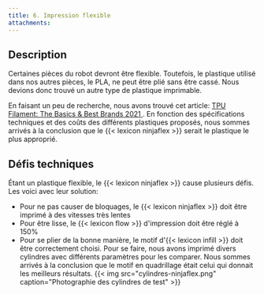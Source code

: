 ```yaml
---
title: 6. Impression flexible
attachments:
---
```


## Description

Certaines pièces du robot devront être flexible. Toutefois, le plastique utilisé dans nos autres pièces, le PLA, ne peut être plié sans être cassé. Nous devions donc trouvé un autre type de plastique imprimable.

En faisant un peu de recherche, nous avons trouvé cet article: [TPU Filament: The Basics & Best Brands 2021 ](https://m.all3dp.com/2/tpu-filament-explained-and-compared/). En fonction des spécifications techniques et des coûts des différents plastiques proposés, nous sommes arrivés à la conclusion que le {{< lexicon ninjaflex >}} serait le plastique le plus approprié.

## Défis techniques

Étant un plastique flexible, le {{< lexicon ninjaflex >}} cause plusieurs défis. Les voici avec leur solution:

- Pour ne pas causer de bloquages, le {{< lexicon ninjaflex >}} doit être imprimé à des vitesses très lentes
- Pour être lisse, le {{< lexicon flow >}} d'impression doit être réglé à 150%
- Pour se plier de la bonne manière, le motif d'{{< lexicon infill >}} doit être correctement choisi. Pour se faire, nous avons imprimé divers cylindres avec différents paramètres pour les comparer. Nous sommes arrivés à la conclusion que le motif en quadrillage était celui qui donnait les meilleurs résultats.
  {{< img src="cylindres-ninjaflex.png" caption="Photographie des cylindres de test" >}}
